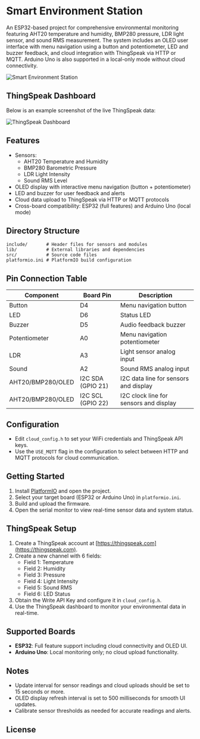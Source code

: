 # Smart Environment Station

An ESP32-based project for comprehensive environmental monitoring featuring AHT20 temperature and humidity, BMP280 pressure, LDR light sensor, and sound RMS measurement. The system includes an OLED user interface with menu navigation using a button and potentiometer, LED and buzzer feedback, and cloud integration with ThingSpeak via HTTP or MQTT. Arduino Uno is also supported in a local-only mode without cloud connectivity.

![Smart Environment Station](../images/station.png)

## ThingSpeak Dashboard

Below is an example screenshot of the live ThingSpeak data:

![ThingSpeak Dashboard](../images/cloud.png)

## Features

- Sensors:
  - AHT20 Temperature and Humidity
  - BMP280 Barometric Pressure
  - LDR Light Intensity
  - Sound RMS Level
- OLED display with interactive menu navigation (button + potentiometer)
- LED and buzzer for user feedback and alerts
- Cloud data upload to ThingSpeak via HTTP or MQTT protocols
- Cross-board compatibility: ESP32 (full features) and Arduino Uno (local mode)

## Directory Structure

```
include/       # Header files for sensors and modules
lib/           # External libraries and dependencies
src/           # Source code files
platformio.ini # PlatformIO build configuration
```

## Pin Connection Table

| Component  | Board Pin | Description                      |
|------------|------------|--------------------------------|
| Button     | D4         | Menu navigation button          |
| LED        | D6         | Status LED                     |
| Buzzer     | D5         | Audio feedback buzzer           |
| Potentiometer | A0       | Menu navigation potentiometer   |
| LDR        | A3         | Light sensor analog input       |
| Sound      | A2         | Sound RMS analog input          |
| AHT20/BMP280/OLED | I2C SDA (GPIO 21) | I2C data line for sensors and display |
| AHT20/BMP280/OLED | I2C SCL (GPIO 22) | I2C clock line for sensors and display|

## Configuration

- Edit `cloud_config.h` to set your WiFi credentials and ThingSpeak API keys.
- Use the `USE_MQTT` flag in the configuration to select between HTTP and MQTT protocols for cloud communication.

## Getting Started

1. Install [PlatformIO](https://platformio.org/) and open the project.
2. Select your target board (ESP32 or Arduino Uno) in `platformio.ini`.
3. Build and upload the firmware.
4. Open the serial monitor to view real-time sensor data and system status.

## ThingSpeak Setup

1. Create a ThingSpeak account at [https://thingspeak.com](https://thingspeak.com).
2. Create a new channel with 6 fields:
   - Field 1: Temperature
   - Field 2: Humidity
   - Field 3: Pressure
   - Field 4: Light Intensity
   - Field 5: Sound RMS
   - Field 6: LED Status
3. Obtain the Write API Key and configure it in `cloud_config.h`.
4. Use the ThingSpeak dashboard to monitor your environmental data in real-time.

## Supported Boards

- **ESP32**: Full feature support including cloud connectivity and OLED UI.
- **Arduino Uno**: Local monitoring only; no cloud upload functionality.

## Notes

- Update interval for sensor readings and cloud uploads should be set to 15 seconds or more.
- OLED display refresh interval is set to 500 milliseconds for smooth UI updates.
- Calibrate sensor thresholds as needed for accurate readings and alerts.

## License


